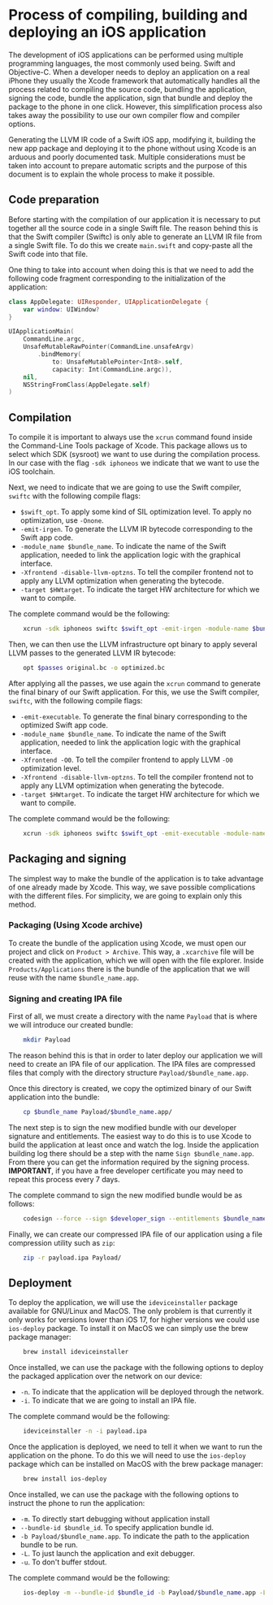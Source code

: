 # Process of compiling, building and deploying an iOS application

The development of iOS applications can be performed using multiple programming languages, the most
commonly used being. Swift and Objective-C. When a developer needs to deploy an application on a real
iPhone they usually the Xcode framework that automatically handles all the process related to compiling
the source code, bundling the application, signing the code, bundle the application, sign that bundle
and deploy the package to the phone in one click. However, this simplification process also takes away
the possibility to use our own compiler flow and compiler options.

Generating the LLVM IR code of a Swift iOS app, modifying it, building the new app package and
deploying it to the phone without using Xcode is an arduous and poorly documented task. Multiple
considerations must be taken into account to prepare automatic scripts and the purpose of this 
document is to explain the whole process to make it possible.

## Code preparation

Before starting with the compilation of our application it is necessary to put together all the source code in a single 
Swift file. The reason behind this is that the Swift compiler (Swiftc) is only able to generate an LLVM IR file
from a single Swift file. To do this we create `main.swift` and copy-paste all the Swift code into that file.

One thing to take into account when doing this is that we need to add the following code fragment corresponding to the
initialization of the application:

```Swift
class AppDelegate: UIResponder, UIApplicationDelegate {
    var window: UIWindow?
}

UIApplicationMain(
    CommandLine.argc,
    UnsafeMutableRawPointer(CommandLine.unsafeArgv)
        .bindMemory(
            to: UnsafeMutablePointer<Int8>.self,
            capacity: Int(CommandLine.argc)),
    nil,
    NSStringFromClass(AppDelegate.self)
)
```

## Compilation

To compile it is important to always use the `xcrun` command found inside the Command-Line Tools package of Xcode.
This package allows us to select which SDK (sysroot) we want to use during the compilation process. In our
case with the flag `-sdk iphoneos` we indicate that we want to use the iOS toolchain.

Next, we need to indicate that we are going to use the Swift compiler, `swiftc` with the following compile flags:

* `$swift_opt`. To apply some kind of SIL optimization level. To apply no optimization, use `-Onone`.
* `-emit-irgen`. To generate the LLVM IR bytecode corresponding to the Swift app code.
* `-module_name $bundle_name`. To indicate the name of the Swift application, needed to link the application logic with the graphical interface.
* `-Xfrontend -disable-llvm-optzns`. To tell the compiler frontend not to apply any LLVM optimization when generating the bytecode.
* `-target $HWtarget`. To indicate the target HW architecture for which we want to compile.

The complete command would be the following:

```Bash
    xcrun -sdk iphoneos swiftc $swift_opt -emit-irgen -module-name $bundle_name -Xfrontend -disable-llvm-optzns -target $HWtarget main.swift -o original.bc
```

Then, we can then use the LLVM infrastructure opt binary to apply several LLVM passes to the generated LLVM IR bytecode:

```Bash
    opt $passes original.bc -o optimized.bc
```

After applying all the passes, we use again the `xcrun` command to generate the final binary of our Swift application.
For this, we use the Swift compiler, `swiftc`, with the following compile flags:

* `-emit-executable`. To generate the final binary corresponding to the optimized Swift app code.
* `-module_name $bundle_name`. To indicate the name of the Swift application, needed to link the application logic with the graphical interface.
* `-Xfrontend -O0`. To tell the compiler frontend to apply LLVM `-O0` optimization level.
* `-Xfrontend -disable-llvm-optzns`. To tell the compiler frontend not to apply any LLVM optimization when generating the bytecode.
* `-target $HWtarget`. To indicate the target HW architecture for which we want to compile.

The complete command would be the following:

```Bash
    xcrun -sdk iphoneos swiftc $swift_opt -emit-executable -module-name $bundle_name -Xfrontend -O0 -Xfrontend -disable-llvm-optzns -target $HWtarget optimized.bc -o $bundle_name
```

## Packaging and signing 

The simplest way to make the bundle of the application is to take advantage of one already made by Xcode. This way, we
save possible complications with the different files. For simplicity, we are going to explain only this method.

### Packaging (Using Xcode archive)

To create the bundle of the application using Xcode, we must open our project and click on `Product > Archive`. This way, a `.xcarchive` file will be created with the application, which we will open with the file explorer. Inside `Products/Applications` there is the bundle of the application that we will reuse with the name `$bundle_name.app`.

### Signing and creating IPA file

First of all, we must create a directory with the name `Payload` that is where we will introduce our created bundle:

```Bash
    mkdir Payload
```

The reason behind this is that in order to later deploy our application we will need to create an IPA file of our application. The IPA files are compressed files that comply with the directory structure `Payload/$bundle_name.app`.

Once this directory is created, we copy the optimized binary of our Swift application into the bundle:

```Bash
    cp $bundle_name Payload/$bundle_name.app/
```

The next step is to sign the new modified bundle with our developer signature and entitlements. The easiest way to do this is to use Xcode to build the application at least once and watch the log. Inside the application building log there should be a step with the name `Sign $bundle_name.app`. From there you can get the information required by the signing process. **IMPORTANT**, if you have a free developer certificate you may need to repeat this process every 7 days.

The complete command to sign the new modified bundle would be as follows:

```Bash
    codesign --force --sign $developer_sign --entitlements $bundle_name.app.xcent Payload/$bundle_name.app
```

Finally, we can create our compressed IPA file of our application using a file compression utility such as `zip`:

```Bash
    zip -r payload.ipa Payload/
```

## Deployment

To deploy the application, we will use the `ideviceinstaller` package available for GNU/Linux and MacOS. The only problem is that currently it only works for versions lower than iOS 17, for higher versions we could use `ios-deploy` package. To install it on MacOS we can simply use the brew package manager:

```Bash
    brew install ideviceinstaller
```

Once installed, we can use the package with the following options to deploy the packaged application over the network on our device:

* `-n`. To indicate that the application will be deployed through the network.
* `-i`. To indicate that we are going to install an IPA file.

The complete command would be the following:

```Bash
    ideviceinstaller -n -i payload.ipa
```

Once the application is deployed, we need to tell it when we want to run the application on the phone. To do this we will need to use the `ios-deploy` package which can be installed on MacOS with the brew package manager:

```Bash
    brew install ios-deploy
```

Once installed, we can use the package with the following options to instruct the phone to run the application:

* `-m`. To directly start debugging without application install
* `--bundle-id $bundle_id`. To specify application bundle id.
* `-b Payload/$bundle_name.app`. To indicate the path to the application bundle to be run.
* `-L`. To just launch the application and exit debugger.
* `-u`. To don't buffer stdout.

The complete command would be the following:

```Bash
    ios-deploy -m --bundle-id $bundle_id -b Payload/$bundle_name.app -L -u
```
